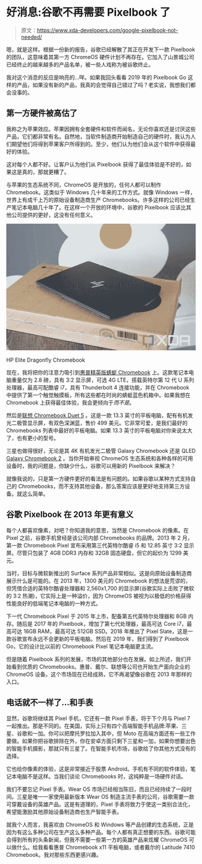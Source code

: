 # 好消息:谷歌不再需要 Pixelbook 了

> 原文：<https://www.xda-developers.com/google-pixelbook-not-needed/>

嗯，就是这样。根据一份新的报告，谷歌已经解散了其正在开发下一款 Pixelbook 的团队，这意味着其第一方 ChromeOS 硬件计划不再存在。它加入了山景城公司已经终止的越来越多的产品名单，被一些人戏称为被谷歌终止。

我对这个消息的反应是响亮的...咩。如果我回头看看 2019 年的 Pixelbook Go 这样的产品，如果没有新的产品，我真的会觉得自己错过了吗？老实说，我想我们都会没事的。

## 第一方硬件被高估了

我称之为苹果效应。苹果因拥有全套硬件和软件而闻名，无论你喜欢还是讨厌这些产品，它们都非常有名。自然地，当软件制造商开始制造自己的硬件时，我认为人们期望他们将得到苹果客户所得到的。至少，他们认为他们会从这个软件中获得最好的体验。

这对每个人都不好。让客户认为他们从 Pixelbook 获得了最佳体验是不好的，如果这是真的，那就更糟了。

与苹果的生态系统不同，ChromeOS 是开放的，任何人都可以制作 Chromebook。这类似于 Windows 几十年来的工作方式。就像 Windows 一样，世界上有成千上万的原始设备制造商生产 Chromebooks。许多这样的公司已经生产笔记本电脑几十年了。在这样一个开放的环境中，谷歌的 Pixelbook 应该比其他公司提供的更好，这没有任何意义。

 <picture>![HP Elite Dragonfly Chromebook](img/6c34da424b785848d999679e46ad9d1e.png)</picture> 

HP Elite Dragonfly Chromebook

现在，我将把你的注意力吸引到[惠普精英版蜻蜓 Chromebook](https://www.xda-developers.com/hp-elite-dragonfly-chromebook-review/) 上。这款笔记本电脑重量仅为 2.8 磅，具有 3:2 显示屏，可选 4G LTE，搭载英特尔第 12 代 U 系列处理器，最高可配酷睿 i7，具有 Thunderbolt 4 连接功能，并在 Chromebook 中提供了第一个触觉触摸板，所有这些都在时尚的蜻蜓蓝色机箱中。如果我想在 Chromebook 上获得最佳体验，我会更倾向于*而不是*。

然后是[联想 Chromebook Duet 5](https://www.xda-developers.com/lenovo-ideapad-duet-5-chromebook-review/) 。这是一款 13.3 英寸的平板电脑，配有有机发光二极管显示屏，有双色深渊蓝，售价 499 美元。它非常可爱，是我们最好的 Chromebooks 列表中最好的平板电脑。如果 13.3 英寸的平板电脑对你来说太大了，也有更小的型号。

三星也做得很好，无论是其 4K 有机发光二极管 Galaxy Chromebook 还是 QLED [Galaxy Chromebook 2](https://www.xda-developers.com/samsung-galaxy-chromebook-2-review/) 。当你开始审视 ChromeOS 生态系统和各种各样的可用设备时，我的问题是，你缺少什么，谷歌可以用新的 Pixelbook 来解决？

就像我说的，只是第一方硬件更好的看法是有问题的。如果谷歌以某种方式支持自己的 Chromebooks，而不支持其他设备，那么答案应该是更好地支持第三方设备。就这么简单。

## 谷歌 Pixelbook 在 2013 年更有意义

每个人都喜欢像素，对吧？你知道我的意思，当然是 Chromebook 的像素。在 Pixel 之前，谷歌手机曾经是该公司内部 Chromebooks 的品牌。2013 年 2 月，第一款 Chromebook Pixel 宣布采用第三代英特尔酷睿 i5 和 12.85 英寸 3:2 显示屏。尽管只包装了 4GB DDR3 内存和 32GB 固态硬盘，但它的起价为 1299 美元。

当时，目标与微软新推出的 Surface 系列产品非常相似。这是向原始设备制造商展示什么是可能的。在 2013 年，1300 美元的 Chromebook 的想法是荒谬的，但凭借合适的英特尔酷睿处理器和 2,560x1,700 的显示屏(谷歌实际上击败了微软的 3:2 热潮)，它实际上是一种溢价，因为 ChromeOS 被视为以极低的价格获得性能良好的低端笔记本电脑的一种方式。

下一代 Chromebook Pixel 于 2015 年上市，配备第五代英特尔处理器和 8GB 内存。随后是 2017 年的 Pixelbook，增加了第七代处理器，最高可达 Core i7，最高可达 16GB RAM，最高可达 512GB SSD。2018 年推出了 Pixel Slate，这是一款谷歌宣布永远不会更新的平板电脑。然后在 2019 年，我们得到了 Pixelbook Go，它的设计比以前的 Chromebook Pixel 笔记本电脑更主流。

但是随着 Pixelbook 系列的发展，市场的其他部分也在发展。如上所述，我们开始看到优质的 Chromebooks。惠普、戴尔、联想等公司也开始生产面向企业的 ChromeOS 设备。这个市场现在已经成熟，它不再渴望像谷歌在 2013 年那样的入口。

## 电话就不一样了...和手表

显然，谷歌将继续其 Pixel 手机，它还有一款 Pixel 手表，将于下个月与 Pixel 7 一起推出。那是不同的。在美国，实际上只有四个高端智能手机品牌:苹果、三星、谷歌和一加。你可以把摩托罗拉加入其中，但 Moto 在高端方面还有一些工作要做。如果你把谷歌排除在外，你在安卓方面只剩下三星和一加，如果你想要出色的智能手机摄影，那就只有三星了。在智能手机市场，谷歌给了你其他方式没有的选择。

它也给你像素的体验，这是非常接近于股票 Android。手机有不同的软件体验，笔记本电脑不是这样。当我们谈论 Chromebooks 时，这纯粹是一场硬件对话。

我们不要忘记 Pixel 手表。Wear OS 市场已经相当陈旧，而且已经持续了一段时间。三星是唯一一家使用最新版本 Wear OS 制造主流手表的公司，谷歌需要一款可穿戴设备的英雄产品。这是有道理的，Pixel 手表将致力于使这一类别合法化，希望能激励其他原始设备制造商也生产智能手表。

就我个人而言，我喜欢由 ChromeOS 和 Windows 等产品创建的生态系统，正是因为有这么多种公司在生产这么多种产品。每个人都有真正想要的东西。谷歌可能会得到所有的头条新闻，但我不需要一些第一方的英雄产品来炫耀 ChromeOS 可以做什么。给我看看惠普 Chromebook x11 平板电脑，或者戴尔的 Latitude 7410 Chromebook。我对那些东西更感兴趣。